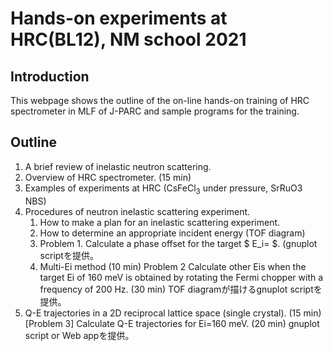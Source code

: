 # Hands-on experiments at HRC(BL12), NM school 2021

## Introduction
 This webpage shows the outline of the on-line hands-on training of HRC spectrometer in MLF of J-PARC and sample programs for the training. 
 
## Outline
1. A brief review of inelastic neutron scattering.
2. Overview of HRC spectrometer. (15 min)
3. Examples of experiments at HRC (CsFeCl$_3$ under pressure, SrRuO3 NBS) 
4. Procedures of neutron inelastic scattering experiment.
    1. How to make a plan for an inelastic scattering experiment.
    2. How to determine an appropriate incident energy (TOF diagram)
    3. Problem 1. Calculate a phase offset for the target $ E_i= $. (gnuplot scriptを提供。 
    4. Multi-Ei method (10 min)
  Problem 2 Calculate other Eis when the target Ei of 160 meV is obtained by rotating the Fermi chopper with a frequency of 200 Hz. (30 min) TOF diagramが描けるgnuplot scriptを提供。 
  1. Q-E trajectories in a 2D reciprocal lattice space (single crystal). (15 min)
 [Problem 3] Calculate Q-E trajectories for Ei=160 meV. (20 min) gnuplot script or Web appを提供。
